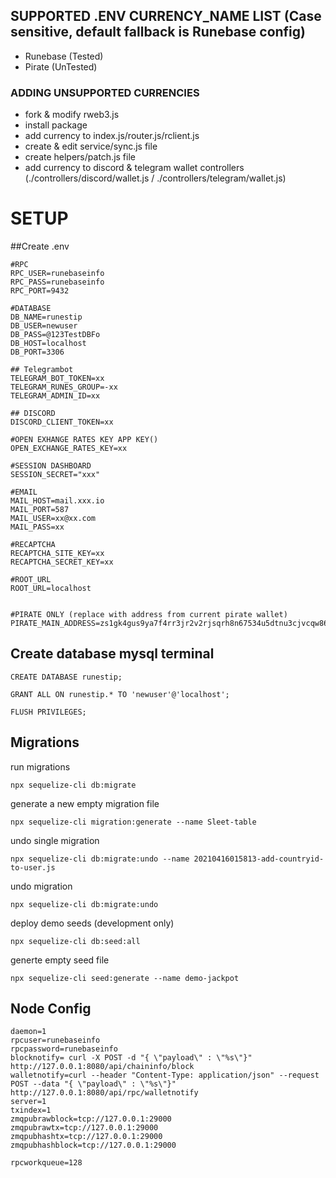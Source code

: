 ## SUPPORTED .ENV CURRENCY_NAME LIST (Case sensitive, default fallback is Runebase config)
- Runebase (Tested)
- Pirate (UnTested)

### ADDING UNSUPPORTED CURRENCIES
- fork & modify rweb3.js 
- install package
- add currency to index.js/router.js/rclient.js
- create & edit service/sync.js file
- create helpers/patch.js file
- add currency to discord & telegram wallet controllers (./controllers/discord/wallet.js / ./controllers/telegram/wallet.js)

# SETUP

##Create .env

```
#RPC
RPC_USER=runebaseinfo
RPC_PASS=runebaseinfo
RPC_PORT=9432

#DATABASE
DB_NAME=runestip
DB_USER=newuser
DB_PASS=@123TestDBFo
DB_HOST=localhost
DB_PORT=3306

## Telegrambot
TELEGRAM_BOT_TOKEN=xx
TELEGRAM_RUNES_GROUP=-xx
TELEGRAM_ADMIN_ID=xx

## DISCORD
DISCORD_CLIENT_TOKEN=xx

#OPEN EXHANGE RATES KEY APP KEY()
OPEN_EXCHANGE_RATES_KEY=xx

#SESSION DASHBOARD
SESSION_SECRET="xxx"

#EMAIL
MAIL_HOST=mail.xxx.io
MAIL_PORT=587
MAIL_USER=xx@xx.com
MAIL_PASS=xx

#RECAPTCHA
RECAPTCHA_SITE_KEY=xx
RECAPTCHA_SECRET_KEY=xx

#ROOT_URL
ROOT_URL=localhost


#PIRATE ONLY (replace with address from current pirate wallet)
PIRATE_MAIN_ADDRESS=zs1gk4gus9ya7f4rr3jr2v2rjsqrh8n67534u5dtnu3cjvcqw867ft3ewfeqg6fsakeh8vyqe2xyrg

```
## Create database mysql terminal
```
CREATE DATABASE runestip;

GRANT ALL ON runestip.* TO 'newuser'@'localhost';

FLUSH PRIVILEGES;
```

## Migrations

run migrations
````
npx sequelize-cli db:migrate
````

generate a new empty migration file
````
npx sequelize-cli migration:generate --name Sleet-table

````

undo single migration
````
npx sequelize-cli db:migrate:undo --name 20210416015813-add-countryid-to-user.js

````

undo migration
````
npx sequelize-cli db:migrate:undo
````

deploy demo seeds (development only)
````
npx sequelize-cli db:seed:all
````

generte empty seed file
````
npx sequelize-cli seed:generate --name demo-jackpot
````



## Node Config
```
daemon=1
rpcuser=runebaseinfo
rpcpassword=runebaseinfo
blocknotify= curl -X POST -d "{ \"payload\" : \"%s\"}" http://127.0.0.1:8080/api/chaininfo/block
walletnotify=curl --header "Content-Type: application/json" --request POST --data "{ \"payload\" : \"%s\"}" http://127.0.0.1:8080/api/rpc/walletnotify
server=1
txindex=1
zmqpubrawblock=tcp://127.0.0.1:29000
zmqpubrawtx=tcp://127.0.0.1:29000
zmqpubhashtx=tcp://127.0.0.1:29000
zmqpubhashblock=tcp://127.0.0.1:29000

rpcworkqueue=128

```